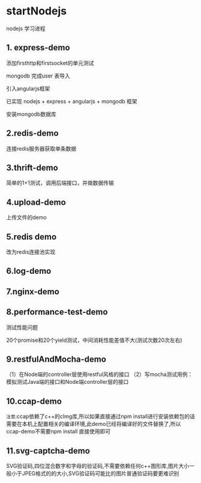 # startNodejs

nodejs 学习进程

## 1. express-demo

添加firsthttp和firstsocket的单元测试

mongodb 完成user 表导入

引入angularjs框架

已实现 nodejs + express + angularjs + mongodb 框架

安装mongodb数据库

## 2.redis-demo

连接redis服务器获取单条数据

## 3.thrift-demo

简单的1+1测试，调用后端接口，并做数据传输

## 4.upload-demo

上传文件的demo

## 5.redis demo

改为redis连接池实现

## 6.log-demo

## 7.nginx-demo

## 8.performance-test-demo

测试性能问题

20个promise和20个yield测试，中间消耗性能差值不大(测试次数20次左右)

## 9.restfulAndMocha-demo

（1）在Node端的controller层使用restful风格的接口
（2）写mocha测试用例：模拟测试Java端的接口和Node端controller层的接口
## 10.ccap-demo

`注意`:ccap依赖了c++的cImg库,所以如果直接通过npm install进行安装依赖包的话需要在本机上配置相关的编译环境,此demo已经将编译好的文件替换了,所以ccap-demo不需要npm install 直接使用即可

## 11.svg-captcha-demo
SVG验证码,四位混合数字和字母的验证码,不需要依赖任何c++图形库,图片大小一般小于JPEG格式的的大小,SVG验证码可能比的图片普通验证码要更难识别




